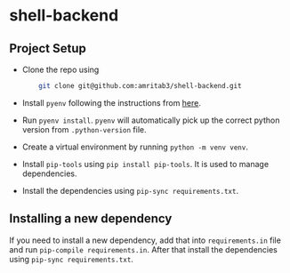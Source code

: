 # shell-backend

## Project Setup

- Clone the repo using

    ```sh
        git clone git@github.com:amritab3/shell-backend.git
    ```

- Install `pyenv` following the instructions from [here](https://github.com/pyenv/pyenv).
- Run ```pyenv install```. `pyenv` will automatically pick up the correct python version from `.python-version` file.
- Create a virtual environment by running ```python -m venv venv```.
- Install `pip-tools` using ```pip install pip-tools```. It is used to manage dependencies.
- Install the dependencies using ```pip-sync requirements.txt```.

## Installing a new dependency

If you need to install a new dependency, add that into `requirements.in` file and run ```pip-compile requirements.in```. After that install the dependencies using ```pip-sync requirements.txt```.
